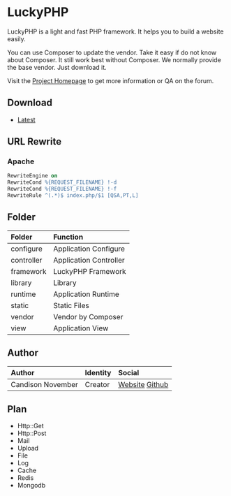 # LuckyPHP

LuckyPHP is a light and fast PHP framework. It helps you to build a website easily.

You can use Composer to update the vendor. Take it easy if do not know about Composer. It still work best without Composer. We normally provide the base vendor. Just download it.

Visit the [Project Homepage](http://www.LuckyPHP.com/) to get more information or QA on the forum.

## Download

* [Latest](https://github.com/ShareAny/LuckyPHP/archive/master.zip)

## URL Rewrite

### Apache

```Apache
RewriteEngine on
RewriteCond %{REQUEST_FILENAME} !-d
RewriteCond %{REQUEST_FILENAME} !-f
RewriteRule ^(.*)$ index.php/$1 [QSA,PT,L]
```

## Folder

| Folder     | Function              |
| :--------- | :-------------------- |
| configure  | Application Configure |
| controller | Application Controller|
| framework  | LuckyPHP Framework    |
| library    | Library               |
| runtime    | Application Runtime   |
| static     | Static Files          |
| vendor     | Vendor by Composer    |
| view       | Application View      |

## Author

| Author            | Identity  | Social |
| :---------------- | :-------- | :----- |
| Candison November | Creator   |[Website](http://www.kandisheng.com/) [Github](https://github.com/KanDisheng)|

## Plan

* Http::Get
* Http::Post
* Mail
* Upload
* File
* Log
* Cache
* Redis
* Mongodb

